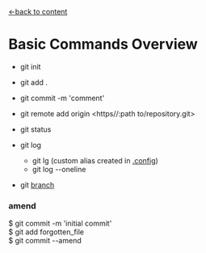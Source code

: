 [←back to content](https://github.com/pytherik/learning-git/wiki/Content)
# Basic Commands Overview

- git init
- git add .
- git commit -m 'comment'
- git remote add origin <https//:path to/repository.git>

- git status
- git log 
  - git lg (custom alias created in [.config](https://github.com/pytherik/learning-git/wiki/Configuration))
  - git log --oneline
- git [branch](https://github.com/pytherik/learning-git/wiki/Branching) <name>

### amend

$ git commit -m 'initial commit'  
$ git add forgotten_file  
$ git commit --amend
